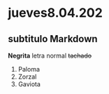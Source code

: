 # jueves8.04.202 


## subtitulo Markdown
**Negrita** letra normal
~~tachado~~




<ol>
<li>Paloma</li>
<li>Zorzal</li>
<li>Gaviota</li>
</ol>
